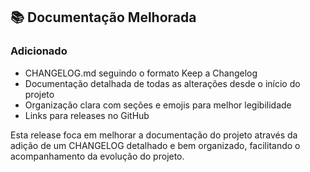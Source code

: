 ## 📚 Documentação Melhorada

### Adicionado
- CHANGELOG.md seguindo o formato Keep a Changelog
- Documentação detalhada de todas as alterações desde o início do projeto
- Organização clara com seções e emojis para melhor legibilidade
- Links para releases no GitHub

Esta release foca em melhorar a documentação do projeto através da adição de um CHANGELOG detalhado e bem organizado, facilitando o acompanhamento da evolução do projeto.